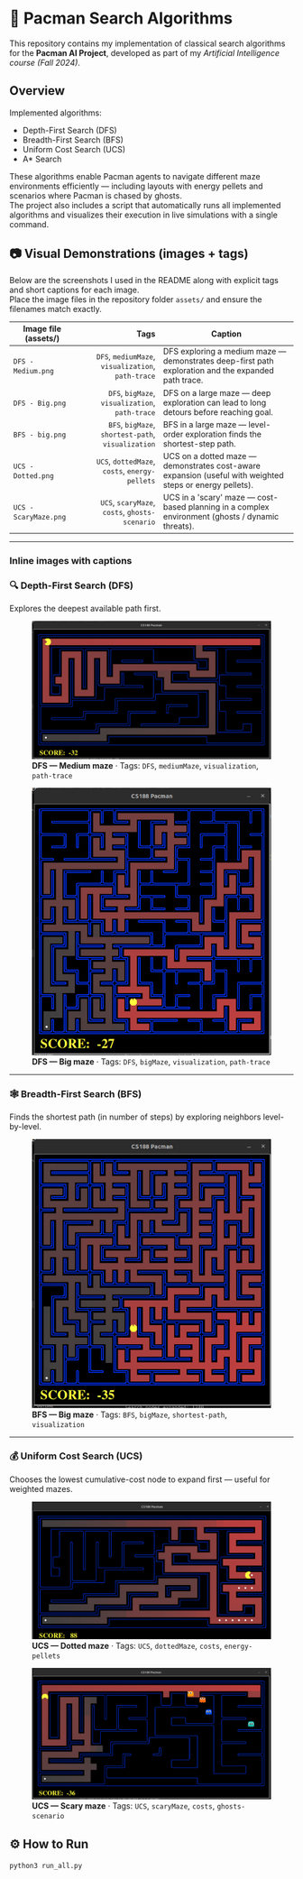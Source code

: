 # 👾 Pacman Search Algorithms

This repository contains my implementation of classical search algorithms for the **Pacman AI Project**, developed as part of my *Artificial Intelligence course (Fall 2024)*.

##  Overview
Implemented algorithms:
- Depth-First Search (DFS)
- Breadth-First Search (BFS)
- Uniform Cost Search (UCS)
- A\* Search

These algorithms enable Pacman agents to navigate different maze environments efficiently — including layouts with energy pellets and scenarios where Pacman is chased by ghosts.  
The project also includes a script that automatically runs all implemented algorithms and visualizes their execution in live simulations with a single command.

## 📷 Visual Demonstrations (images + tags)

Below are the screenshots I used in the README along with explicit tags and short captions for each image.  
Place the image files in the repository folder `assets/` and ensure the filenames match exactly.

| Image file (assets/) | Tags | Caption |
|---|---:|---|
| `DFS - Medium.png` | `DFS`, `mediumMaze`, `visualization`, `path-trace` | DFS exploring a medium maze — demonstrates deep-first path exploration and the expanded path trace. |
| `DFS - Big.png` | `DFS`, `bigMaze`, `visualization`, `path-trace` | DFS on a large maze — deep exploration can lead to long detours before reaching goal. |
| `BFS - big.png` | `BFS`, `bigMaze`, `shortest-path`, `visualization` | BFS in a large maze — level-order exploration finds the shortest-step path. |
| `UCS - Dotted.png` | `UCS`, `dottedMaze`, `costs`, `energy-pellets` | UCS on a dotted maze — demonstrates cost-aware expansion (useful with weighted steps or energy pellets). |
| `UCS - ScaryMaze.png` | `UCS`, `scaryMaze`, `costs`, `ghosts-scenario` | UCS in a 'scary' maze — cost-based planning in a complex environment (ghosts / dynamic threats). |

---

### Inline images with captions

### 🔍 Depth-First Search (DFS)
Explores the deepest available path first.

<figure>
  <img src="assets/DFS%20-%20Medium.png" alt="DFS - Medium maze (path trace)" />
  <figcaption><strong>DFS — Medium maze</strong> · Tags: <code>DFS</code>, <code>mediumMaze</code>, <code>visualization</code>, <code>path-trace</code></figcaption>
</figure>

<figure>
  <img src="assets/DFS%20-%20Big.png" alt="DFS - Big maze (deep exploration)" />
  <figcaption><strong>DFS — Big maze</strong> · Tags: <code>DFS</code>, <code>bigMaze</code>, <code>visualization</code>, <code>path-trace</code></figcaption>
</figure>

---

### 🕸️ Breadth-First Search (BFS)
Finds the shortest path (in number of steps) by exploring neighbors level-by-level.

<figure>
  <img src="assets/BFS%20-%20big.png" alt="BFS - Big maze (shortest path)" />
  <figcaption><strong>BFS — Big maze</strong> · Tags: <code>BFS</code>, <code>bigMaze</code>, <code>shortest-path</code>, <code>visualization</code></figcaption>
</figure>

---

### 💰 Uniform Cost Search (UCS)
Chooses the lowest cumulative-cost node to expand first — useful for weighted mazes.

<figure>
  <img src="assets/UCS%20-%20Dotted.png" alt="UCS - Dotted maze (cost-aware)" />
  <figcaption><strong>UCS — Dotted maze</strong> · Tags: <code>UCS</code>, <code>dottedMaze</code>, <code>costs</code>, <code>energy-pellets</code></figcaption>
</figure>

<figure>
  <img src="assets/UCS%20-%20ScaryMaze.png" alt="UCS - Scary maze (complex costs/ghosts)" />
  <figcaption><strong>UCS — Scary maze</strong> · Tags: <code>UCS</code>, <code>scaryMaze</code>, <code>costs</code>, <code>ghosts-scenario</code></figcaption>
</figure>



## ⚙️ How to Run
```bash
python3 run_all.py
